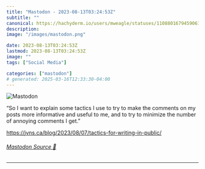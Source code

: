 ```yaml
---
title: "Mastodon - 2023-08-13T03:24:53Z"
subtitle: ""
canonical: https://hachyderm.io/users/mweagle/statuses/110880167945906174
description:
image: "/images/mastodon.png"

date: 2023-08-13T03:24:53Z
lastmod: 2023-08-13T03:24:53Z
image: ""
tags: ["Social Media"]

categories: ["mastodon"]
# generated: 2025-03-16T12:33:30-04:00
---
```

![Mastodon](/images/mastodon.png)

<p>“So I want to explain some tactics I use to try to make the comments on my posts more informative and useful to me, and to try to minimize the number of annoying comments I get.”</p><p><a href="https://jvns.ca/blog/2023/08/07/tactics-for-writing-in-public/" target="_blank" rel="nofollow noopener noreferrer" translate="no"><span class="invisible">https://</span><span class="ellipsis">jvns.ca/blog/2023/08/07/tactic</span><span class="invisible">s-for-writing-in-public/</span></a></p>


###### [Mastodon Source 🐘](https://hachyderm.io/@mweagle/110880167945906174)

___
